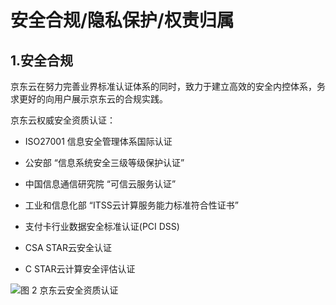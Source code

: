 # 安全合规/隐私保护/权责归属

##	1.安全合规

京东云在努力完善业界标准认证体系的同时，致力于建立高效的安全内控体系，务求更好的向用户展示京东云的合规实践。

京东云权威安全资质认证：

- ISO27001 信息安全管理体系国际认证

- 公安部 “信息系统安全三级等级保护认证”

- 中国信息通信研究院 “可信云服务认证”

- 工业和信息化部 “ITSS云计算服务能力标准符合性证书”

-	支付卡行业数据安全标准认证(PCI DSS)

- CSA STAR云安全认证

- C STAR云计算安全评估认证

![图 2 京东云安全资质认证](https://github.com/jdcloudcom/cn/blob/cruzhang-patch-6/image/JDCloud-Proprietary-Cloud-Security-WhitePaper/Security-Certificate.jpg)
